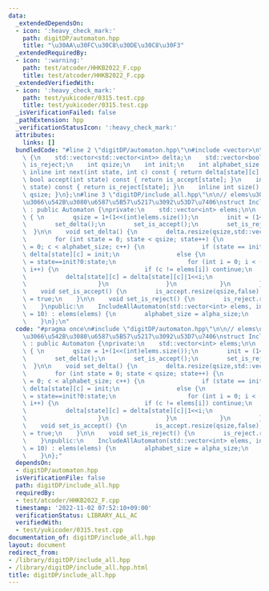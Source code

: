 ```yaml
---
data:
  _extendedDependsOn:
  - icon: ':heavy_check_mark:'
    path: digitDP/automaton.hpp
    title: "\u30AA\u30FC\u30C8\u30DE\u30C8\u30F3"
  _extendedRequiredBy:
  - icon: ':warning:'
    path: test/atcoder/HHKB2022_F.cpp
    title: test/atcoder/HHKB2022_F.cpp
  _extendedVerifiedWith:
  - icon: ':heavy_check_mark:'
    path: test/yukicoder/0315.test.cpp
    title: test/yukicoder/0315.test.cpp
  _isVerificationFailed: false
  _pathExtension: hpp
  _verificationStatusIcon: ':heavy_check_mark:'
  attributes:
    links: []
  bundledCode: "#line 2 \"digitDP/automaton.hpp\"\n#include <vector>\n\nstruct Automaton\
    \ {\n    std::vector<std::vector<int>> delta;\n    std::vector<bool> is_accept,\
    \ is_reject;\n    int qsize;\n    int init;\n    int alphabet_size = 10;\n   \
    \ inline int next(int state, int c) const { return delta[state][c]; }\n    inline\
    \ bool accept(int state) const { return is_accept[state]; }\n    inline bool reject(int\
    \ state) const { return is_reject[state]; }\n    inline int size() const {return\
    \ qsize; }\n};\n#line 3 \"digitDP/include_all.hpp\"\n\n// elems\u3092\u3059\u3079\
    \u3066\u542B\u3080\u6587\u5B57\u5217\u3092\u53D7\u7406\nstruct IncludeAllAutomaton\
    \ : public Automaton {\nprivate:\n    std::vector<int> elems;\n\n    void initializer()\
    \ { \n        qsize = 1+(1<<(int)elems.size());\n        init = (1<<(int)elems.size());\n\
    \        set_delta();\n        set_is_accept();\n        set_is_reject();\n  \
    \  }\n\n    void set_delta() {\n        delta.resize(qsize,std::vector<int>(alphabet_size));\n\
    \        for (int state = 0; state < qsize; state++) {\n            for (int c\
    \ = 0; c < alphabet_size; c++) {\n                if (state == init && c == 0)\
    \ delta[state][c] = init;\n                else {\n                    delta[state][c]\
    \ = state==init?0:state;\n                    for (int i = 0; i < (int)elems.size();\
    \ i++) {\n                        if (c != elems[i]) continue;\n             \
    \           delta[state][c] = delta[state][c]|1<<i;\n                        break;\n\
    \                    }\n                }\n            }\n        }\n    }\n\n\
    \    void set_is_accept() {\n        is_accept.resize(qsize,false);\n        is_accept[(1<<(int)elems.size())-1]\
    \ = true;\n    }\n\n    void set_is_reject() {\n        is_reject.resize(qsize,false);\n\
    \    }\npublic:\n    IncludeAllAutomaton(std::vector<int> elems, int alpha_size\
    \ = 10) : elems(elems) {\n        alphabet_size = alpha_size;\n        initializer();\n\
    \    }\n};\n"
  code: "#pragma once\n#include \"digitDP/automaton.hpp\"\n\n// elems\u3092\u3059\u3079\
    \u3066\u542B\u3080\u6587\u5B57\u5217\u3092\u53D7\u7406\nstruct IncludeAllAutomaton\
    \ : public Automaton {\nprivate:\n    std::vector<int> elems;\n\n    void initializer()\
    \ { \n        qsize = 1+(1<<(int)elems.size());\n        init = (1<<(int)elems.size());\n\
    \        set_delta();\n        set_is_accept();\n        set_is_reject();\n  \
    \  }\n\n    void set_delta() {\n        delta.resize(qsize,std::vector<int>(alphabet_size));\n\
    \        for (int state = 0; state < qsize; state++) {\n            for (int c\
    \ = 0; c < alphabet_size; c++) {\n                if (state == init && c == 0)\
    \ delta[state][c] = init;\n                else {\n                    delta[state][c]\
    \ = state==init?0:state;\n                    for (int i = 0; i < (int)elems.size();\
    \ i++) {\n                        if (c != elems[i]) continue;\n             \
    \           delta[state][c] = delta[state][c]|1<<i;\n                        break;\n\
    \                    }\n                }\n            }\n        }\n    }\n\n\
    \    void set_is_accept() {\n        is_accept.resize(qsize,false);\n        is_accept[(1<<(int)elems.size())-1]\
    \ = true;\n    }\n\n    void set_is_reject() {\n        is_reject.resize(qsize,false);\n\
    \    }\npublic:\n    IncludeAllAutomaton(std::vector<int> elems, int alpha_size\
    \ = 10) : elems(elems) {\n        alphabet_size = alpha_size;\n        initializer();\n\
    \    }\n};"
  dependsOn:
  - digitDP/automaton.hpp
  isVerificationFile: false
  path: digitDP/include_all.hpp
  requiredBy:
  - test/atcoder/HHKB2022_F.cpp
  timestamp: '2022-11-02 07:52:10+09:00'
  verificationStatus: LIBRARY_ALL_AC
  verifiedWith:
  - test/yukicoder/0315.test.cpp
documentation_of: digitDP/include_all.hpp
layout: document
redirect_from:
- /library/digitDP/include_all.hpp
- /library/digitDP/include_all.hpp.html
title: digitDP/include_all.hpp
---
```

